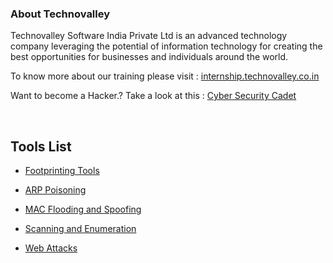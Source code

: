 

### About Technovalley   
Technovalley Software India Private Ltd is an advanced technology company leveraging the potential of information technology for creating the best opportunities for businesses and individuals around the world. 

To know more about our training please visit : [internship.technovalley.co.in](https://internship.technovalley.co.in/index)

Want to become a Hacker.?  Take a look at this : [Cyber Security Cadet](https://www.udemy.com/course/cyber-security-cadet-ethical-hacking-2021-latest-edition/)  
  

<br/>  


## Tools List  
- [Footprinting Tools](https://github.com/technovalley-aks/Ethical-Hacking-Tools/tree/main/FOOTPRINTING%20TOOLS/whois-lookup%20Tools)


- [ARP Poisoning](https://github.com/technovalley-aks/Ethical-Hacking-Tools/tree/main/ARP%20Poisoning)  


- [MAC Flooding and Spoofing](https://github.com/technovalley-aks/Ethical-Hacking-Tools/tree/main/MAC%20Flooding%20and%20Spoofing)  
  

- [Scanning and Enumeration](https://github.com/technovalley-aks/Ethical-Hacking-Tools/tree/main/SCANNING%20AND%20ENUMERATION%20TOOLS)  
  
  
- [Web Attacks](https://github.com/technovalley-aks/Ethical-Hacking-Tools/tree/main/Web%20Attacks)  

<br />

